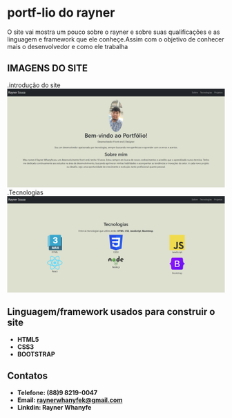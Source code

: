 # portf-lio do rayner
O site vai mostra um pouco sobre o rayner e sobre suas qualificações e as linguagem e framework que ele conheçe.Assim com o objetivo de conhecer mais o desenvolvedor e como ele trabalha


## IMAGENS DO SITE 
.introdução do site
<img src = "img/introdução.png">
.Tecnologias
<img src = "img/tecnologias.png">


## Linguagem/framework usados para construir o site
- **HTML5**
- **CSS3**
- **BOOTSTRAP**


## Contatos
- **Telefone: (88)9 8219-0047**
- **Email: raynerwhanyfek@gmail.com**
- **Linkdin: Rayner Whanyfe**